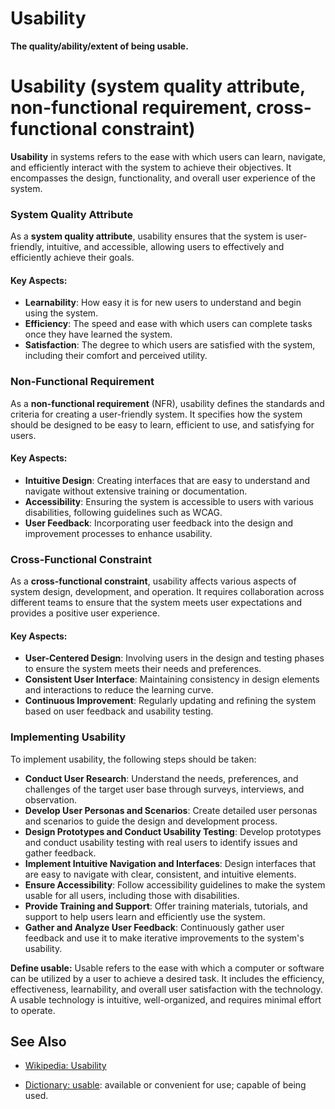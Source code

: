 # Usability

**The quality/ability/extent of being usable.**

<span data-chatgpt-prompt="usability + template">

# Usability (system quality attribute, non-functional requirement, cross-functional constraint)

**Usability** in systems refers to the ease with which users can learn, navigate, and efficiently interact with the system to achieve their objectives. It encompasses the design, functionality, and overall user experience of the system.

### System Quality Attribute

As a **system quality attribute**, usability ensures that the system is user-friendly, intuitive, and accessible, allowing users to effectively and efficiently achieve their goals.

#### Key Aspects:
- **Learnability**: How easy it is for new users to understand and begin using the system.
- **Efficiency**: The speed and ease with which users can complete tasks once they have learned the system.
- **Satisfaction**: The degree to which users are satisfied with the system, including their comfort and perceived utility.

### Non-Functional Requirement

As a **non-functional requirement** (NFR), usability defines the standards and criteria for creating a user-friendly system. It specifies how the system should be designed to be easy to learn, efficient to use, and satisfying for users.

#### Key Aspects:
- **Intuitive Design**: Creating interfaces that are easy to understand and navigate without extensive training or documentation.
- **Accessibility**: Ensuring the system is accessible to users with various disabilities, following guidelines such as WCAG.
- **User Feedback**: Incorporating user feedback into the design and improvement processes to enhance usability.

### Cross-Functional Constraint

As a **cross-functional constraint**, usability affects various aspects of system design, development, and operation. It requires collaboration across different teams to ensure that the system meets user expectations and provides a positive user experience.

#### Key Aspects:
- **User-Centered Design**: Involving users in the design and testing phases to ensure the system meets their needs and preferences.
- **Consistent User Interface**: Maintaining consistency in design elements and interactions to reduce the learning curve.
- **Continuous Improvement**: Regularly updating and refining the system based on user feedback and usability testing.

### Implementing Usability

To implement usability, the following steps should be taken:
- **Conduct User Research**: Understand the needs, preferences, and challenges of the target user base through surveys, interviews, and observation.
- **Develop User Personas and Scenarios**: Create detailed user personas and scenarios to guide the design and development process.
- **Design Prototypes and Conduct Usability Testing**: Develop prototypes and conduct usability testing with real users to identify issues and gather feedback.
- **Implement Intuitive Navigation and Interfaces**: Design interfaces that are easy to navigate with clear, consistent, and intuitive elements.
- **Ensure Accessibility**: Follow accessibility guidelines to make the system usable for all users, including those with disabilities.
- **Provide Training and Support**: Offer training materials, tutorials, and support to help users learn and efficiently use the system.
- **Gather and Analyze User Feedback**: Continuously gather user feedback and use it to make iterative improvements to the system's usability.

</span>

**Define usable:** <span data-chatgpt-prompt="define usable (computers and software)">Usable refers to the ease with which a computer or software can be utilized by a user to achieve a desired task. It includes the efficiency, effectiveness, learnability, and overall user satisfaction with the technology. A usable technology is intuitive, well-organized, and requires minimal effort to operate.</span>

## See Also

* [Wikipedia: Usability](https://wikipedia.org/wiki/Usability)

* [Dictionary: usable](https://www.dictionary.com/browse/usable): available or convenient for use; capable of being used.

